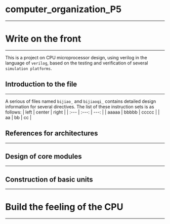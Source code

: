 # computer_organization_P5
---
# Write on the front
---
This is a project on CPU microprocessor design, using verilog in the language of `verilog`, based on the testing and verification of several `simulation platforms`.

## Introduction to the file
---
A serious of files named `bijiao_` and `bijiaoqi_` contains detailed design information for several directives. The list of these instruction sets is as follows:
| left | center | right |
| :--- | :---: | ---: |
| aaaaa | bbbbb | ccccc |
| aa | bb | cc |

## References for architectures
---

## Design of core modules
---

## Construction of basic units
---

# Build the feeling of the CPU
---
